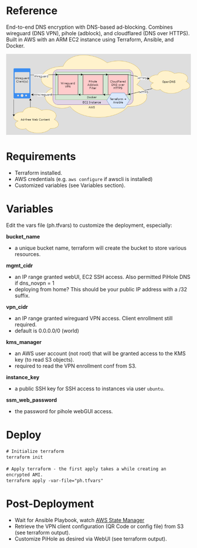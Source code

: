 # Reference
End-to-end DNS encryption with DNS-based ad-blocking. Combines wireguard (DNS VPN), pihole (adblock), and cloudflared (DNS over HTTPS). Built in AWS with an ARM EC2 instance using Terraform, Ansible, and Docker.

![Diagram](diagram.png)

# Requirements
- Terraform installed.
- AWS credentials (e.g. `aws configure` if awscli is installed)
- Customized variables (see Variables section).

# Variables
Edit the vars file (ph.tfvars) to customize the deployment, especially:

**bucket_name**

- a unique bucket name, terraform will create the bucket to store various resources.

**mgmt_cidr**

- an IP range granted webUI, EC2 SSH access. Also permitted PiHole DNS if dns_novpn = 1
- deploying from home? This should be your public IP address with a /32 suffix. 

**vpn_cidr**

- an IP range granted wireguard VPN access. Client enrollment still required.
- default is 0.0.0.0/0 (world)

**kms_manager**

- an AWS user account (not root) that will be granted access to the KMS key (to read S3 objects).
- required to read the VPN enrollment conf from S3.

**instance_key**

- a public SSH key for SSH access to instances via user `ubuntu`.

**ssm_web_password**

- the password for pihole webGUI access.

# Deploy
```
# Initialize terraform
terraform init

# Apply terraform - the first apply takes a while creating an encrypted AMI.
terraform apply -var-file="ph.tfvars"
```

# Post-Deployment
- Wait for Ansible Playbook, watch [AWS State Manager](https://console.aws.amazon.com/systems-manager/state-manager)
- Retrieve the VPN client configuration (QR Code or config file) from S3 (see terraform output).
- Customize PiHole as desired via WebUI (see terraform output).
```
